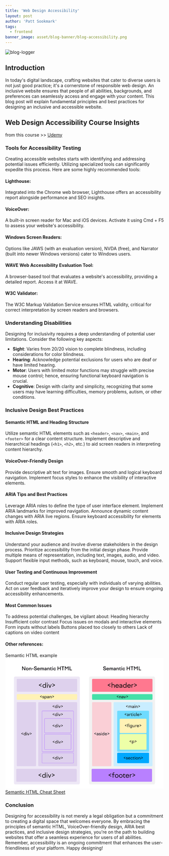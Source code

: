 ```yaml
---
title: 'Web Design Accessibility'
layout: post
author: 'Patt Sookmark'
tags:
  - frontend
banner_image: asset/blog-banner/blog-accessibility.png
---
```


<img class="blog-banner" src="/asset/blog-banner/blog-accessibility.png" alt="blog-logger" />

## Introduction

In today's digital landscape, crafting websites that cater to diverse users is not just good practice; it's a cornerstone of responsible web design. An inclusive website ensures that people of all abilities, backgrounds, and preferences can seamlessly access and engage with your content. This blog post will explain fundamental principles and best practices for designing an inclusive and accessible website.

## Web Design Accessibility Course Insights

from this course >> [Udemy](https://www.udemy.com/course/web-accessibility/)

### Tools for Accessibility Testing

Creating accessible websites starts with identifying and addressing potential issues efficiently. Utilizing specialized tools can significantly expedite this process. Here are some highly recommended tools:

#### Lighthouse:

Integrated into the Chrome web browser, Lighthouse offers an accessibility report alongside performance and SEO insights.

#### VoiceOver:

A built-in screen reader for Mac and iOS devices. Activate it using Cmd + F5 to assess your website's accessibility.

#### Windows Screen Readers:

Options like JAWS (with an evaluation version), NVDA (free), and Narrator (built into newer Windows versions) cater to Windows users.

#### WAVE Web Accessibility Evaluation Tool:

A browser-based tool that evaluates a website's accessibility, providing a detailed report. Access it at WAVE.

#### W3C Validator:

The W3C Markup Validation Service ensures HTML validity, critical for correct interpretation by screen readers and browsers.

### Understanding Disabilities

Designing for inclusivity requires a deep understanding of potential user limitations. Consider the following key aspects:

<ul>
  <li><strong>Sight</strong>: Varies from 20/20 vision to complete blindness, including considerations for color blindness.</li>
  <li><strong>Hearing</strong>: Acknowledge potential exclusions for users who are deaf or have limited hearing.</li>
  <li><strong>Motor</strong>: Users with limited motor functions may struggle with precise mouse control; hence, ensuring functional keyboard navigation is crucial.</li>
  <li><strong>Cognitive</strong>: Design with clarity and simplicity, recognizing that some users may have learning difficulties, memory problems, autism, or other conditions.</li>
</ul>

### Inclusive Design Best Practices

#### Semantic HTML and Heading Structure

Utilize semantic HTML elements such as `<header>`, `<nav>`, `<main>`, and `<footer>` for a clear content structure.
Implement descriptive and hierarchical headings (`<h1>`, `<h2>`, etc.) to aid screen readers in interpreting content hierarchy.

#### VoiceOver-Friendly Design

Provide descriptive alt text for images.
Ensure smooth and logical keyboard navigation.
Implement focus styles to enhance the visibility of interactive elements.

#### ARIA Tips and Best Practices

Leverage ARIA roles to define the type of user interface element.
Implement ARIA landmarks for improved navigation.
Announce dynamic content changes with ARIA live regions.
Ensure keyboard accessibility for elements with ARIA roles.

#### Inclusive Design Strategies

Understand your audience and involve diverse stakeholders in the design process.
Prioritize accessibility from the initial design phase.
Provide multiple means of representation, including text, images, audio, and video.
Support flexible input methods, such as keyboard, mouse, touch, and voice.

#### User Testing and Continuous Improvement

Conduct regular user testing, especially with individuals of varying abilities.
Act on user feedback and iteratively improve your design to ensure ongoing accessibility enhancements.

#### Most Common Issues

To address potential challenges, be vigilant about:
Heading hierarchy
Insufficient color contrast
Focus issues on modals and interactive elements
Form inputs without labels
Buttons placed too closely to others
Lack of captions on video content

#### Other references:

Semantic HTML example
![semantic html example](/asset/semanticHTMLExample.png)
[Semantic HTML Cheat Sheet](https://medium.com/@ericapantojacs/semantic-html-cheat-sheet-9194768368bb)

### Conclusion

Designing for accessibility is not merely a legal obligation but a commitment to creating a digital space that welcomes everyone. By embracing the principles of semantic HTML, VoiceOver-friendly design, ARIA best practices, and inclusive design strategies, you're on the path to building websites that offer a seamless experience for users of all abilities. Remember, accessibility is an ongoing commitment that enhances the user-friendliness of your platform. Happy designing!
